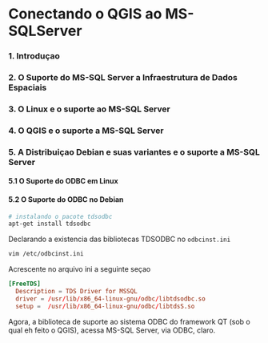 # Conectando o QGIS ao MS-SQLServer

### 1. Introduçao
### 2. O Suporte do MS-SQL Server a Infraestrutura de Dados Espaciais
### 3. O Linux e o suporte ao MS-SQL Server
### 4. O QGIS e o suporte a MS-SQL Server
### 5. A Distribuiçao Debian e suas variantes e o suporte a MS-SQL Server
#### 5.1 O Suporte do ODBC em Linux
#### 5.2 O Suporte do ODBC no Debian
```bash
# instalando o pacote tdsodbc
apt-get install tdsodbc
```
Declarando a existencia das bibliotecas TDSODBC no `odbcinst.ini`

```bash
vim /etc/odbcinst.ini
```
Acrescente no arquivo ini a seguinte seçao

```conf
[FreeTDS]
  Description = TDS Driver for MSSQL
  driver = /usr/lib/x86_64-linux-gnu/odbc/libtdsodbc.so
  setup =  /usr/lib/x86_64-linux-gnu/odbc/libtdsS.so
```

Agora, a biblioteca de suporte ao sistema ODBC do framework QT (sob o qual eh feito o QGIS), acessa MS-SQL Server, via ODBC, claro.
